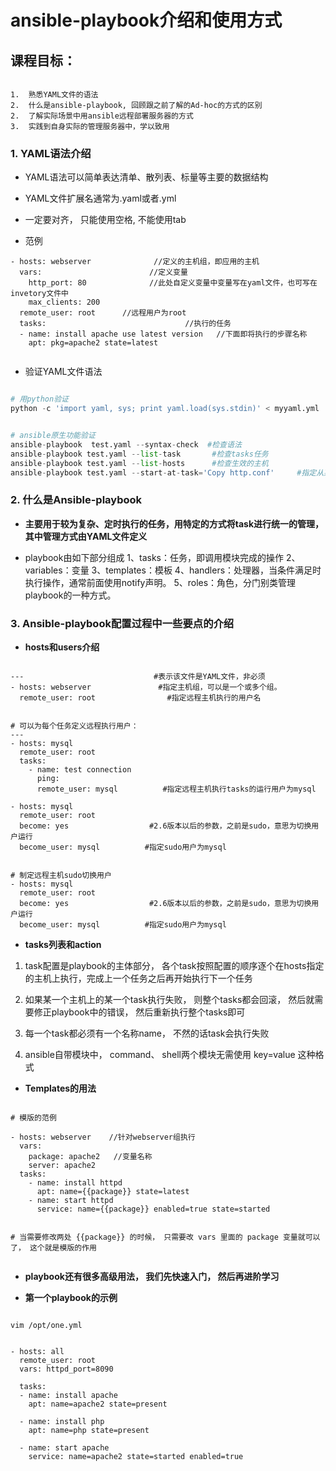 ansible-playbook介绍和使用方式
========================


## 课程目标：

```

1.  熟悉YAML文件的语法
2.  什么是ansible-playbook, 回顾跟之前了解的Ad-hoc的方式的区别 
2.  了解实际场景中用ansible远程部署服务器的方式
3.  实践到自身实际的管理服务器中，学以致用

```

### 1. YAML语法介绍 

* YAML语法可以简单表达清单、散列表、标量等主要的数据结构
* YAML文件扩展名通常为.yaml或者.yml
* 一定要对齐， 只能使用空格, 不能使用tab

* 范例
```
- hosts: webserver              //定义的主机组，即应用的主机
  vars:                        //定义变量
    http_port: 80              //此处自定义变量中变量写在yaml文件，也可写在invetory文件中
    max_clients: 200
  remote_user: root      //远程用户为root
  tasks:                               //执行的任务
  - name: install apache use latest version   //下面即将执行的步骤名称
    apt: pkg=apache2 state=latest
  
```

* 验证YAML文件语法
```python

# 用python验证
python -c 'import yaml, sys; print yaml.load(sys.stdin)' < myyaml.yml


# ansible原生功能验证
ansible-playbook  test.yaml --syntax-check  #检查语法
ansible-playbook test.yaml --list-task       #检查tasks任务
ansible-playbook test.yaml --list-hosts      #检查生效的主机
ansible-playbook test.yaml --start-at-task='Copy http.conf'     #指定从某个task开始运行

```




### 2. 什么是Ansible-playbook

- **主要用于较为复杂、定时执行的任务，用特定的方式将task进行统一的管理，其中管理方式由YAML文件定义**

* playbook由如下部分组成
    1、tasks：任务，即调用模块完成的操作
    2、variables：变量
    3、templates：模板
    4、handlers：处理器，当条件满足时执行操作，通常前面使用notify声明。
    5、roles：角色，分门别类管理playbook的一种方式。




### 3. Ansible-playbook配置过程中一些要点的介绍 

- **hosts和users介绍**

```

---                             #表示该文件是YAML文件，非必须
- hosts: webserver               #指定主机组，可以是一个或多个组。
  remote_user: root                #指定远程主机执行的用户名


# 可以为每个任务定义远程执行用户：
---
- hosts: mysql
  remote_user: root             
  tasks:
    - name: test connection
      ping:
      remote_user: mysql          #指定远程主机执行tasks的运行用户为mysql

- hosts: mysql
  remote_user: root            
  become: yes                  #2.6版本以后的参数，之前是sudo，意思为切换用户运行
  become_user: mysql          #指定sudo用户为mysql


# 制定远程主机sudo切换用户
- hosts: mysql
  remote_user: root            
  become: yes                  #2.6版本以后的参数，之前是sudo，意思为切换用户运行
  become_user: mysql          #指定sudo用户为mysql

```



- **tasks列表和action**

 1. task配置是playbook的主体部分， 各个task按照配置的顺序逐个在hosts指定的主机上执行，完成上一个任务之后再开始执行下一个任务

 2. 如果某一个主机上的某一个task执行失败， 则整个tasks都会回滚， 然后就需要修正playbook中的错误， 然后重新执行整个tasks即可

 3. 每一个task都必须有一个名称name， 不然的话task会执行失败

 4. ansible自带模块中， command、 shell两个模块无需使用 key=value 这种格式 



- **Templates的用法**

```

# 模版的范例

- hosts: webserver    //针对webserver组执行
  vars:
    package: apache2   //变量名称
    server: apache2 
  tasks:
    - name: install httpd
      apt: name={{package}} state=latest
    - name: start httpd
      service: name={{package}} enabled=true state=started


# 当需要修改两处 {{package}} 的时候， 只需要改 vars 里面的 package 变量就可以了， 这个就是模版的作用


```

- **playbook还有很多高级用法， 我们先快速入门， 然后再进阶学习**

- **第一个playbook的示例**

```

vim /opt/one.yml


- hosts: all
  remote_user: root
  vars: httpd_port=8090
  
  tasks:
  - name: install apache 
    apt: name=apache2 state=present

  - name: install php
    apt: name=php state=present

  - name: start apache
    service: name=apache2 state=started enabled=true


```

























